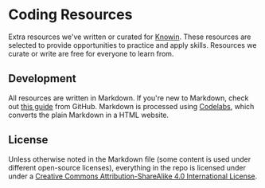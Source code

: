 # Coding Resources

Extra resources we've written or curated for [Knowin](https://knowin.app/). These resources are selected to provide opportunities to practice and apply skills. Resources we curate or write are free for everyone to learn from.

## Development
All resources are written in Markdown. If you're new to Markdown, check out [this guide](https://guides.github.com/features/mastering-markdown/) from GitHub. Markdown is processed using [Codelabs](https://github.com/googlecodelabs/tools), which converts the plain Markdown in a HTML website.

## License
Unless otherwise noted in the Markdown file (some content is used under different open-source licenses), everything in the repo is licensed under under a [Creative Commons Attribution-ShareAlike 4.0 International License](https://creativecommons.org/licenses/by-sa/4.0/).
